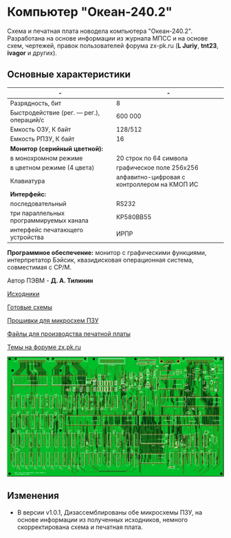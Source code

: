 # Компьютер "Океан-240.2"

Схема и печатная плата новодела компьютера "Океан-240.2". Разработана на основе информации из журнала МПСС и на основе схем, чертежей, правок пользователей форума zx-pk.ru (__L Juriy__, __tnt23__, __ivagor__ и других).

## Основные характеристики

|-|-|
|----------------------------------------|------------------------|
|Разрядность, бит                        |                      8 |
|Быстродействие (рег. — рег.), операций/с|                600 000 |
|Емкость ОЗУ, К байт					 |                128/512 |
|Емкость РПЗУ, К байт					 |                     16 |
|__Монитор (серийный цветной):__         |                        |
| в монохромном режиме                   |20 строк по 64 символа  |
| в цветном режиме (4 цвета)             |графическое поле 256x256|
|Клавиатура        | алфавитно-цифровая с контроллером на КМОП ИС |        
|__Интерфейс:__                          |                        |
| последовательный                       | RS232                  | 
| три параллельных программируемых канала| КР580ВВ55              |
| интерфейс печатающего устройства       | ИРПР                   |

__Программное обеспечение:__ монитор с графическими функциями, интерпретатор Бэйсик, квазидисковая операционная система, совместимая с CP/M.

Автор ПЭВМ - __Д. А. Тилинин__


[Исходники](Sources)

[Готовые схемы](Export)

[Прошивки для микросхем ПЗУ](ROMs)

[Файлы для производства печатной платы](Gerbers/Gerber_Ocean-240.2_v1.0.1.zip)

[Темы на форуме zx.pk.ru](https://zx-pk.ru/forums/113-okean-240.html)

![Render](preview.png?raw=true "Render")

## Изменения
- В версии v1.0.1, Дизассемблированы обе микросхемы ПЗУ, на основе информации из полученных исходников, немного скорректирована схема и печатная плата.
